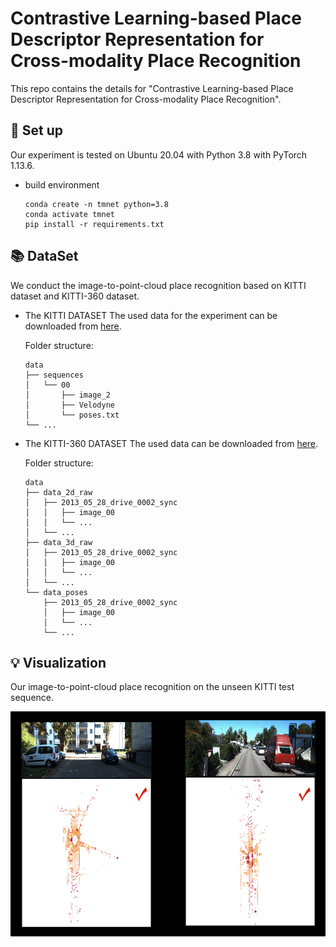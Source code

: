 #  Contrastive Learning-based Place Descriptor Representation for Cross-modality Place Recognition

This repo contains the details for "Contrastive Learning-based Place Descriptor Representation for Cross-modality Place Recognition".

## 🔑 Set up 
Our experiment is tested on Ubuntu 20.04 with Python 3.8 with PyTorch 1.13.6.
- build environment
  ```
  conda create -n tmnet python=3.8
  conda activate tmnet
  pip install -r requirements.txt
  ```

## 📚 DataSet
We conduct the image-to-point-cloud place recognition based on KITTI dataset and KITTI-360 dataset.

- The KITTI DATASET
The used data for the experiment can be downloaded from [here](https://www.cvlibs.net/datasets/kitti/index.php).

  Folder structure:

  ```
  data  
  ├── sequences  
  │   └── 00  
  │       ├── image_2  
  │       ├── Velodyne  
  │       └── poses.txt  
  └── ...
  ```

- The KITTI-360 DATASET
The used data can be downloaded from [here](https://www.cvlibs.net/datasets/kitti-360/index.php).

  Folder structure:

  ```
  data  
  ├── data_2d_raw    
  │   ├── 2013_05_28_drive_0002_sync  
  │   │   ├── image_00  
  │   │   └── ...  
  │   └── ...  
  ├── data_3d_raw  
  │   ├── 2013_05_28_drive_0002_sync  
  │   │   ├── image_00  
  │   │   └── ...  
  │   └── ...  
  └── data_poses  
      ├── 2013_05_28_drive_0002_sync  
      │   ├── image_00  
      │   └── ...  
      └── ...
  ```

## 💡  Visualization
Our image-to-point-cloud place recognition on the unseen KITTI test sequence.

<div>
<img src="https://github.com/emilyemliyM/TMNet/blob/main/img/kitti08_demo2.gif" alt="描述文本" width="720" height="360">
</div>



